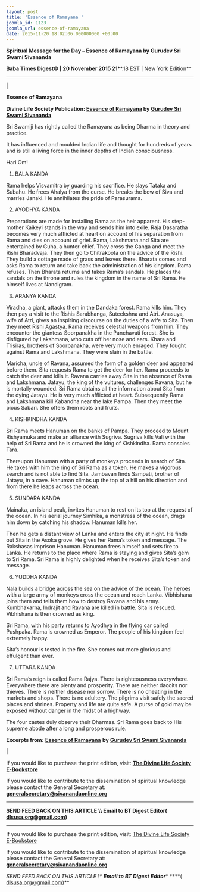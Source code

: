```yaml
---
layout: post
title: 'Essence of Ramayana '
joomla_id: 1123
joomla_url: essence-of-ramayana
date: 2015-11-20 18:02:06.000000000 +00:00
---
```

  

















































**Spiritual Message for the Day – Essence of Ramayana by Gurudev Sri Swami Sivananda**

 **Baba Times Digest© | 20 November 2015 21****.18 EST | New York Edition**

* * *

| 

**Essence of Ramayana**

**Divine Life Society Publication: [Essence of Ramayana](http://www.dlshq.org/books/es44.htm) by [Gurudev Sri Swami Sivananda](http://www.dlshq.org/saints/siva.htm)**

Sri Swamiji has rightly called the Ramayana as being Dharma in theory and practice.

It has influenced and moulded Indian life and thought for hundreds of years and is still a living force in the inner depths of Indian consciousness.

Hari Om!

1. BALA KANDA

Rama helps Visvamitra by guarding his sacrifice. He slays Tataka and Subahu. He frees Ahalya from the curse. He breaks the bow of Siva and marries Janaki. He annihilates the pride of Parasurama.

2. AYODHYA KANDA

Preparations are made for installing Rama as the heir apparent. His step-mother Kaikeyi stands in the way and sends him into exile. Raja Dasaratha becomes very much afflicted at heart on account of his separation from Rama and dies on account of grief. Rama, Lakshmana and Sita are entertained by Guha, a hunter-chief. They cross the Ganga and meet the Rishi Bharadvaja. They then go to Chitrakoota on the advice of the Rishi. They build a cottage made of grass and leaves there. Bharata comes and asks Rama to return and take back the administration of his kingdom. Rama refuses. Then Bharata returns and takes Rama’s sandals. He places the sandals on the throne and rules the kingdom in the name of Sri Rama. He himself lives at Nandigram.

3. ARANYA KANDA

Viradha, a giant, attacks them in the Dandaka forest. Rama kills him. They then pay a visit to the Rishis Sarabhanga, Suteekshna and Atri. Anasuya, wife of Atri, gives an inspiring discourse on the duties of a wife to Sita. Then they meet Rishi Agastya. Rama receives celestial weapons from him. They encounter the giantess Soorpanakha in the Panchavati forest. She is disfigured by Lakshmana, who cuts off her nose and ears. Khara and Trisiras, brothers of Soorpanakha, were very much enraged. They fought against Rama and Lakshmana. They were slain in the battle.

Maricha, uncle of Ravana, assumed the form of a golden deer and appeared before them. Sita requests Rama to get the deer for her. Rama proceeds to catch the deer and kills it. Ravana carries away Sita in the absence of Rama and Lakshmana. Jatayu, the king of the vultures, challenges Ravana, but he is mortally wounded. Sri Rama obtains all the information about Sita from the dying Jatayu. He is very much afflicted at heart. Subsequently Rama and Lakshmana kill Kabandha near the lake Pampa. Then they meet the pious Sabari. She offers them roots and fruits.

4. KISHKINDHA KANDA

Sri Rama meets Hanuman on the banks of Pampa. They proceed to Mount Rishyamuka and make an alliance with Sugriva. Sugriva kills Vali with the help of Sri Rama and he is crowned the king of Kishkindha. Rama consoles Tara.

Thereupon Hanuman with a party of monkeys proceeds in search of Sita. He takes with him the ring of Sri Rama as a token. He makes a vigorous search and is not able to find Sita. Jambavan finds Sampati, brother of Jatayu, in a cave. Hanuman climbs up the top of a hill on his direction and from there he leaps across the ocean.

5. SUNDARA KANDA

Mainaka, an island peak, invites Hanuman to rest on its top at the request of the ocean. In his aerial journey Simhika, a monstress of the ocean, drags him down by catching his shadow. Hanuman kills her.

Then he gets a distant view of Lanka and enters the city at night. He finds out Sita in the Asoka grove. He gives her Rama’s token and message. The Rakshasas imprison Hanuman. Hanuman frees himself and sets fire to Lanka. He returns to the place where Rama is staying and gives Sita’s gem to Sri Rama. Sri Rama is highly delighted when he receives Sita’s token and message.

6. YUDDHA KANDA

Nala builds a bridge across the sea on the advice of the ocean. The heroes with a large army of monkeys cross the ocean and reach Lanka. Vibhishana joins them and tells them how to destroy Ravana and his army. Kumbhakarna, Indrajit and Ravana are killed in battle. Sita is rescued. Vibhishana is then crowned as king.

Sri Rama, with his party returns to Ayodhya in the flying car called Pushpaka. Rama is crowned as Emperor. The people of his kingdom feel extremely happy.

Sita’s honour is tested in the fire. She comes out more glorious and effulgent than ever.

7. UTTARA KANDA

Sri Rama’s reign is called Rama Rajya. There is righteousness everywhere. Everywhere there are plenty and prosperity. There are neither dacoits nor thieves. There is neither disease nor sorrow. There is no cheating in the markets and shops. There is no adultery. The pilgrims visit safely the sacred places and shrines. Property and life are quite safe. A purse of gold may be exposed without danger in the midst of a highway.

The four castes duly observe their Dharmas. Sri Rama goes back to His supreme abode after a long and prosperous rule.



**Excerpts from:** [**Essence of Ramayana**](http://www.dlshq.org/books/es44.htm) **by** [**Gurudev Sri Swami Sivananda**](http://www.dlshq.org/saints/siva.htm)

 |



If you would like to purchase the print edition, visit: **[The Divine Life Society E-Bookstore](http://www.dlshq.org/download/download.htm)**

If you would like to contribute to the dissemination of spiritual knowledge please contact the General Secretary at: [](mailto:%20%3Cscript%20type=%27text/javascript%27%3E%20%3C%21--%20var%20prefix%20=%20%27ma%27%20+%20%27il%27%20+%20%27to%27;%20var%20path%20=%20%27hr%27%20+%20%27ef%27%20+%20%27=%27;%20var%20addy57016%20=%20%27generalsecretary%27%20+%20%27@%27;%20addy57016%20=%20addy57016%20+%20%27sivanandaonline%27%20+%20%27.%27%20+%20%27org%27;%20document.write%28%27%3Ca%20%27%20+%20path%20+%20%27%5C%27%27%20+%20prefix%20+%20%27:%27%20+%20addy57016%20+%20%27%5C%27%3E%27%29;%20document.write%28addy57016%29;%20document.write%28%27%3C%5C/a%3E%27%29;%20//--%3E%5Cn%20%3C/script%3E%3Cscript%20type=%27text/javascript%27%3E%20%3C%21--%20document.write%28%27%3Cspan%20style=%5C%27display:%20none;%5C%27%3E%27%29;%20//--%3E%20%3C/script%3EThis%20email%20address%20is%20being%20protected%20from%20spambots.%20You%20need%20JavaScript%20enabled%20to%20view%20it.%20%3Cscript%20type=%27text/javascript%27%3E%20%3C%21--%20document.write%28%27%3C/%27%29;%20document.write%28%27span%3E%27%29;%20//--%3E%20%3C/script%3E?subject=Contribution%20to%20Dissemination%20of%20Spiritual%20Knowledge) **generalsecretary@sivanandaonline.org**

****

**SEND FEED BACK ON THIS ARTICLE \\\ Email to BT Digest Editor[](mailto:%20%3Cscript%20type=%27text/javascript%27%3E%20%3C%21--%20var%20prefix%20=%20%27ma%27%20+%20%27il%27%20+%20%27to%27;%20var%20path%20=%20%27hr%27%20+%20%27ef%27%20+%20%27=%27;%20var%20addy72654%20=%20%27dlsusa.org%27%20+%20%27@%27;%20addy72654%20=%20addy72654%20+%20%27gmail%27%20+%20%27.%27%20+%20%27com%27;%20document.write%28%27%3Ca%20%27%20+%20path%20+%20%27%5C%27%27%20+%20prefix%20+%20%27:%27%20+%20addy72654%20+%20%27%5C%27%3E%27%29;%20document.write%28addy72654%29;%20document.write%28%27%3C%5C/a%3E%27%29;%20//--%3E%5Cn%20%3C/script%3E%3Cscript%20type=%27text/javascript%27%3E%20%3C%21--%20document.write%28%27%3Cspan%20style=%5C%27display:%20none;%5C%27%3E%27%29;%20//--%3E%20%3C/script%3EThis%20email%20address%20is%20being%20protected%20from%20spambots.%20You%20need%20JavaScript%20enabled%20to%20view%20it.%20%3Cscript%20type=%27text/javascript%27%3E%20%3C%21--%20document.write%28%27%3C/%27%29;%20document.write%28%27span%3E%27%29;%20//--%3E%20%3C/script%3E?subject=DLS%20Posts)( [dlsusa.org@gmail.com](mailto:dlsusa.org@gmail.com))**



* * *



  

If you would like to purchase the print edition, visit: [The Divine Life Society E-Bookstore](http://www.dlshq.org/download/download.htm)

If you would like to contribute to the dissemination of spiritual knowledge please contact the General Secretary at: **[generalsecretary@sivanandaonline.org](mailto:generalsecretary@sivanandaonline.org)**

**SEND FEED BACK ON THIS ARTICLE \\\**  **Email to BT Digest Editor**** [](mailto:%20%3Cscript%20type=%27text/javascript%27%3E%20%3C%21--%20var%20prefix%20=%20%27ma%27%20+%20%27il%27%20+%20%27to%27;%20var%20path%20=%20%27hr%27%20+%20%27ef%27%20+%20%27=%27;%20var%20addy72654%20=%20%27dlsusa.org%27%20+%20%27@%27;%20addy72654%20=%20addy72654%20+%20%27gmail%27%20+%20%27.%27%20+%20%27com%27;%20document.write%28%27%3Ca%20%27%20+%20path%20+%20%27%5C%27%27%20+%20prefix%20+%20%27:%27%20+%20addy72654%20+%20%27%5C%27%3E%27%29;%20document.write%28addy72654%29;%20document.write%28%27%3C%5C/a%3E%27%29;%20//--%3E%5Cn%20%3C/script%3E%3Cscript%20type=%27text/javascript%27%3E%20%3C%21--%20document.write%28%27%3Cspan%20style=%5C%27display:%20none;%5C%27%3E%27%29;%20//--%3E%20%3C/script%3EThis%20email%20address%20is%20being%20protected%20from%20spambots.%20You%20need%20JavaScript%20enabled%20to%20view%20it.%20%3Cscript%20type=%27text/javascript%27%3E%20%3C%21--%20document.write%28%27%3C/%27%29;%20document.write%28%27span%3E%27%29;%20//--%3E%20%3C/script%3E?subject=DLS%20Posts)****( [dlsusa.org@gmail.com](mailto:dlsusa.org@gmail.com))**  
